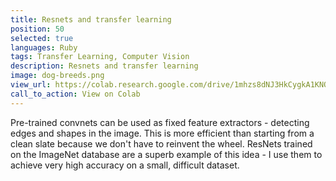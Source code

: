 ```yaml
---
title: Resnets and transfer learning
position: 50
selected: true
languages: Ruby
tags: Transfer Learning, Computer Vision
description: Resnets and transfer learning
image: dog-breeds.png
view_url: https://colab.research.google.com/drive/1mhzs8dNJ3HkCygkA1KNORpCJAeL3cEUD#scrollTo=1rSoTkU7mxBB
call_to_action: View on Colab
---
```


Pre-trained convnets can be used as fixed feature extractors - detecting edges and shapes in the image. This is more efficient than starting from a clean slate because we don't have to reinvent the wheel. ResNets trained on the ImageNet database are a superb example of this idea - I use them to achieve very high accuracy on a small, difficult dataset.